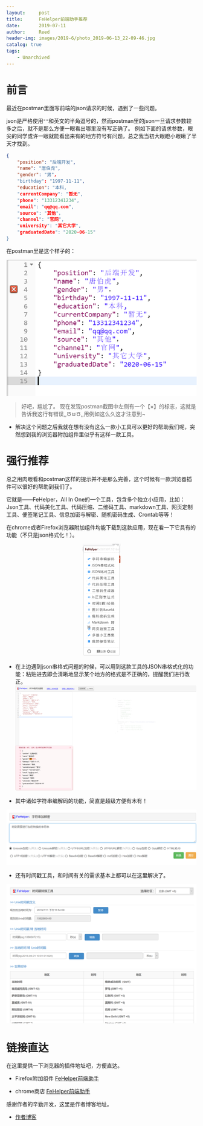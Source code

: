 ```yaml
---
layout:     post
title:      FeHelper前端助手推荐
date:       2019-07-11
author:     Reed
header-img: images/2019-6/photo_2019-06-13_22-09-46.jpg
catalog: true
tags:
    - Unarchived
---
```

# 前言
最近在postman里面写前端的json请求的时候，遇到了一些问题。

json是严格使用`""`和英文的半角逗号的，然而postman里的json一旦请求参数较多之后，就不是那么方便一眼看出哪里没有写正确了。
例如下面的请求参数，眼尖的同学或许一眼就能看出来有的地方符号有问题，总之我当初大眼瞪小眼瞅了半天才找到。
``` json
{
	"position": "后端开发",
	"name": "唐伯虎",
	"gender": "男"，
	"birthday": "1997-11-11",
	"education": "本科,
	"currentCompany": "暂无",
	"phone": "13312341234",
	"email": "qq@qq.com",
	"source": "其他"，
	"channel": "官网",
	"university": "其它大学",
	"graduatedDate": "2020-06-15"
}
```
在postman里是这个样子的：

![](/images/2019-7/1233701.png)
> 好吧，尴尬了。
> 现在发现postman截图中左侧有一个【×】的标志，这就是告诉我这行有错误,,ԾㅂԾ,,用例如这么久这才注意到~


- 解决这个问题之后我就在想有没有这么一款小工具可以更好的帮助我们呢，突然想到我的浏览器附加组件里似乎有这样一款工具。
# 强行推荐
总之用肉眼看和postman这样的提示并不是那么完善，这个时候有一款浏览器插件可以很好的帮助到我们了。

它就是——FeHelper，All In One的一个工具，包含多个独立小应用，比如：Json工具、代码美化工具、代码压缩、二维码工具、markdown工具、网页定制工具、便签笔记工具、信息加密与解密、随机密码生成、Crontab等等！

在chrome或者Firefox浏览器附加组件均能下载到这款应用，现在看一下它具有的功能（不只是json格式化！）。

<center>
    <img src="/images/2019-7/0711234323.png" width="20%"/>
</center>

- 在上边遇到json串格式问题的时候，可以用到这款工具的JSON串格式化的功能：粘贴进去即会清晰地显示某个地方的格式是不正确的，提醒我们进行改正。
![](/images/2019-7/234643.png)

- 其中诸如字符串编解码的功能，简直是超级方便有木有！

![](/images/2019-7/11234519.png)

- 还有时间戳工具，和时间有关的需求基本上都可以在这里解决了。

![](/images/2019-7/1235417.png)

# 链接直达
在这里提供一下浏览器的插件地址吧，方便直达。

- Firefox附加组件 [FeHelper前端助手](https://addons.mozilla.org/zh-CN/firefox/addon/web%E5%89%8D%E7%AB%AF%E5%8A%A9%E6%89%8B-fehelper/)

- chrome商店 [FeHelper前端助手](https://chrome.google.com/webstore/detail/web%E5%89%8D%E7%AB%AF%E5%8A%A9%E6%89%8Bfehelper/pkgccpejnmalmdinmhkkfafefagiiiad?hl=zh-CN)

感谢作者的辛勤开发，这里是作者博客地址。
- [作者博客](https://www.baidufe.com)